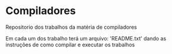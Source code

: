 # Compiladores
Repositorio dos trabalhos da matéria de compiladores

Em cada um dos trabalho terá um arquivo: 'README.txt' dando as instruções de como compilar e executar os trabalhos
